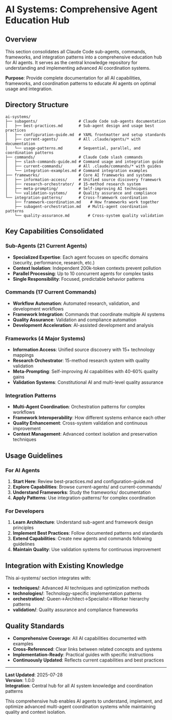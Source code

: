 # AI Systems: Comprehensive Agent Education Hub

## Overview

This section consolidates all Claude Code sub-agents, commands, frameworks, and integration patterns into a comprehensive education hub for AI agents. It serves as the central knowledge repository for understanding and implementing advanced AI coordination systems.

**Purpose**: Provide complete documentation for all AI capabilities, frameworks, and coordination patterns to educate AI agents on optimal usage and integration.

## Directory Structure

```
ai-systems/
├── subagents/                  # Claude Code sub-agents documentation
│   ├── best-practices.md       # Sub-agent design and usage best practices
│   ├── configuration-guide.md  # YAML frontmatter and setup standards
│   ├── current-agents/         # All .claude/agents/* with documentation
│   └── usage-patterns.md       # Sequential, parallel, and coordination patterns
├── commands/                   # Claude Code slash commands
│   ├── slash-commands-guide.md # Command usage and integration guide
│   ├── current-commands/       # All .claude/commands/* with guides
│   └── integration-examples.md # Command integration examples
├── frameworks/                 # Core AI frameworks and systems
│   ├── information-access/     # Unified source discovery framework
│   ├── research-orchestrator/  # 15-method research system
│   ├── meta-prompting/         # Self-improving AI techniques
│   └── validation-systems/     # Quality assurance and compliance
└── integration-patterns/       # Cross-framework coordination
    ├── framework-coordination.md    # How frameworks work together
    ├── subagent-orchestration.md   # Multi-agent coordination patterns
    └── quality-assurance.md        # Cross-system quality validation
```

## Key Capabilities Consolidated

### Sub-Agents (21 Current Agents)
- **Specialized Expertise**: Each agent focuses on specific domains (security, performance, research, etc.)
- **Context Isolation**: Independent 200k-token contexts prevent pollution
- **Parallel Processing**: Up to 10 concurrent agents for complex tasks
- **Single Responsibility**: Focused, predictable behavior patterns

### Commands (17 Current Commands) 
- **Workflow Automation**: Automated research, validation, and development workflows
- **Framework Integration**: Commands that coordinate multiple AI systems
- **Quality Assurance**: Validation and compliance automation
- **Development Acceleration**: AI-assisted development and analysis

### Frameworks (4 Major Systems)
- **Information Access**: Unified source discovery with 15+ technology mappings
- **Research Orchestrator**: 15-method research system with quality validation
- **Meta-Prompting**: Self-improving AI capabilities with 40-60% quality gains
- **Validation Systems**: Constitutional AI and multi-level quality assurance

### Integration Patterns
- **Multi-Agent Coordination**: Orchestration patterns for complex workflows
- **Framework Interoperability**: How different systems enhance each other
- **Quality Enhancement**: Cross-system validation and continuous improvement
- **Context Management**: Advanced context isolation and preservation techniques

## Usage Guidelines

### For AI Agents
1. **Start Here**: Review best-practices.md and configuration-guide.md
2. **Explore Capabilities**: Browse current-agents/ and current-commands/
3. **Understand Frameworks**: Study the frameworks/ documentation
4. **Apply Patterns**: Use integration-patterns/ for complex coordination

### For Developers
1. **Learn Architecture**: Understand sub-agent and framework design principles
2. **Implement Best Practices**: Follow documented patterns and standards
3. **Extend Capabilities**: Create new agents and commands following guidelines
4. **Maintain Quality**: Use validation systems for continuous improvement

## Integration with Existing Knowledge

This ai-systems/ section integrates with:
- **techniques/**: Advanced AI techniques and optimization methods
- **technologies/**: Technology-specific implementation patterns
- **orchestration/**: Queen→Architect→Specialist→Worker hierarchy patterns
- **validation/**: Quality assurance and compliance frameworks

## Quality Standards

- **Comprehensive Coverage**: All AI capabilities documented with examples
- **Cross-Referenced**: Clear links between related concepts and systems
- **Implementation-Ready**: Practical guides with specific instructions
- **Continuously Updated**: Reflects current capabilities and best practices

---

**Last Updated**: 2025-07-28  
**Version**: 1.0.0  
**Integration**: Central hub for all AI system knowledge and coordination patterns

This comprehensive hub enables AI agents to understand, implement, and optimize advanced multi-agent coordination systems while maintaining quality and context isolation.